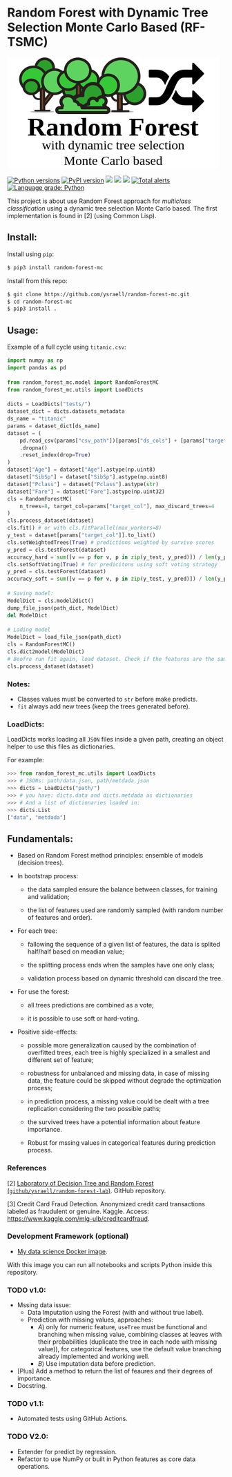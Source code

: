 # Random Forest with Dynamic Tree Selection Monte Carlo Based (RF-TSMC)
![](forest.png)

<a href="https://pypi.org/project/random-forest-mc"><img src="https://img.shields.io/pypi/pyversions/random-forest-mc" alt="Python versions"></a>
<a href="https://pypi.org/project/random-forest-mc"><img src="https://img.shields.io/pypi/v/random-forest-mc?color=blue" alt="PyPI version"></a>
![](https://img.shields.io/badge/Coverage-100%25-green)
![](https://img.shields.io/badge/Status-Stable-green)
![](https://img.shields.io/badge/Dev--status-WIP-orange)
[![Total alerts](https://img.shields.io/lgtm/alerts/g/ysraell/random-forest-mc.svg?logo=lgtm&logoWidth=18)](https://lgtm.com/projects/g/ysraell/random-forest-mc/alerts/)
[![Language grade: Python](https://img.shields.io/lgtm/grade/python/g/ysraell/random-forest-mc.svg?logo=lgtm&logoWidth=18)](https://lgtm.com/projects/g/ysraell/random-forest-mc/context:python)

This project is about use Random Forest approach for *multiclass classification* using a dynamic tree selection Monte Carlo based. The first implementation is found in [2] (using Common Lisp).

## Install:

Install using `pip`:

```bash
$ pip3 install random-forest-mc
```

Install from this repo:

```bash
$ git clone https://github.com/ysraell/random-forest-mc.git
$ cd random-forest-mc
$ pip3 install .
```

## Usage:

Example of a full cycle using `titanic.csv`:

```python
import numpy as np
import pandas as pd

from random_forest_mc.model import RandomForestMC
from random_forest_mc.utils import LoadDicts

dicts = LoadDicts("tests/")
dataset_dict = dicts.datasets_metadata
ds_name = "titanic"
params = dataset_dict[ds_name]
dataset = (
    pd.read_csv(params["csv_path"])[params["ds_cols"] + [params["target_col"]]]
    .dropna()
    .reset_index(drop=True)
)
dataset["Age"] = dataset["Age"].astype(np.uint8)
dataset["SibSp"] = dataset["SibSp"].astype(np.uint8)
dataset["Pclass"] = dataset["Pclass"].astype(str)
dataset["Fare"] = dataset["Fare"].astype(np.uint32)
cls = RandomForestMC(
    n_trees=8, target_col=params["target_col"], max_discard_trees=4
)
cls.process_dataset(dataset)
cls.fit() # or with cls.fitParallel(max_workers=8)
y_test = dataset[params["target_col"]].to_list()
cls.setWeightedTrees(True) # predictions weighted by survive scores
y_pred = cls.testForest(dataset)
accuracy_hard = sum([v == p for v, p in zip(y_test, y_pred)]) / len(y_pred)
cls.setSoftVoting(True) # for predicitons using soft voting strategy
y_pred = cls.testForest(dataset)
accuracy_soft = sum([v == p for v, p in zip(y_test, y_pred)]) / len(y_pred)

# Saving model:
ModelDict = cls.model2dict()
dump_file_json(path_dict, ModelDict)
del ModelDict

# Lading model
ModelDict = load_file_json(path_dict)
cls = RandomForestMC()
cls.dict2model(ModelDict)
# Beofre run fit again, load dataset. Check if the features are the same!
cls.process_dataset(dataset)

```

### Notes:

- Classes values must be converted to `str` before make predicts.
- `fit` always add new trees (keep the trees generated before).

### LoadDicts:

LoadDicts works loading all `JSON` files inside a given path, creating an object helper to use this files as dictionaries.

For example:
```python
>>> from random_forest_mc.utils import LoadDicts
>>> # JSONs: path/data.json, path/metdada.json
>>> dicts = LoadDicts("path/")
>>> # you have: dicts.data and dicts.metdada as dictionaries
>>> # And a list of dictionaries loaded in:
>>> dicts.List
["data", "metdada"]
```

## Fundamentals:

- Based on Random Forest method principles: ensemble of models (decision trees).

- In bootstrap process:

    - the data sampled ensure the balance between classes, for training and validation;

    - the list of features used are randomly sampled (with random number of features and order).

- For each tree:

    - fallowing the sequence of a given list of features, the data is splited half/half based on meadian value;

    - the splitting process ends when the samples have one only class;

    - validation process based on dynamic threshold can discard the tree.

- For use the forest:

    - all trees predictions are combined as a vote;

    - it is possible to use soft or hard-voting.

- Positive side-effects:

    - possible more generalization caused by the combination of overfitted trees, each tree is highly specialized in a smallest and different set of feature;

    - robustness for unbalanced and missing data, in case of missing data, the feature could be skipped without degrade the optimization process;

    - in prediction process, a missing value could be dealt with a tree replication considering the two possible paths;

    - the survived trees have a potential information about feature importance.

    - Robust for mssing values in categorical features during prediction process.

### References

[2] [Laboratory of Decision Tree and Random Forest (`github/ysraell/random-forest-lab`)](https://github.com/ysraell/random-forest-lab). GitHub repository.

[3] Credit Card Fraud Detection. Anonymized credit card transactions labeled as fraudulent or genuine. Kaggle. Access: <https://www.kaggle.com/mlg-ulb/creditcardfraud>.

### Development Framework (optional)

- [My data science Docker image](https://github.com/ysraell/my-ds).

With this image you can run all notebooks and scripts Python inside this repository.

### TODO v1.0:

- Mssing data issue:
    - Data Imputation using the Forest (with and without true label).
    - Prediction with missing values, approaches:
        - *A*) only for numeric feature, `useTree` must be functional and branching when missing value, combining classes at leaves with their probabilities (duplicate the tree in each node with missing value)), for categorical features, use the default value branching already implemented and working well.
        - *B*) Use imputation data before prediction.
- [Plus] Add a method to return the list of feaures and their degrees of importance.
- Docstring.

### TODO v1.1:

- Automated tests using GitHub Actions.

### TODO V2.0:

- Extender for predict by regression.
- Refactor to use NumPy or built in Python features as core data operations.
